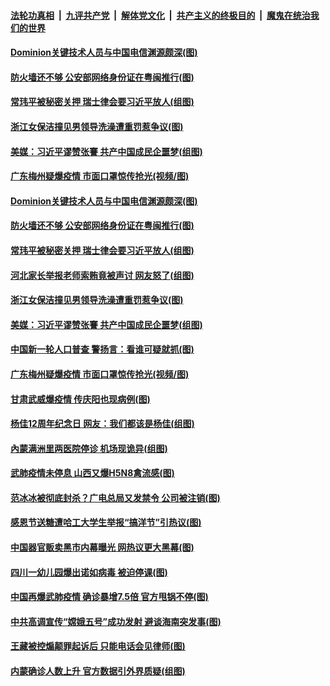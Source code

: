 ####  [法轮功真相](../../../../basic/blob/master/README.md?t=11282331) &nbsp;|&nbsp; [九评共产党](../../../../9ping.md/blob/master/README.md?t=11282331) &nbsp;|&nbsp; [解体党文化](../../../../jtdwh.md/blob/master/README.md?t=11282331)  &nbsp;|&nbsp; [共产主义的终极目的](../../../../gczydzjmd.md/blob/master/README.md?t=11282331) &nbsp;|&nbsp; [魔鬼在统治我们的世界](../../../../mgztzwmdsj.md/blob/master/README.md?t=11282331) 

#### [Dominion关键技术人员与中国电信渊源颇深(图)](../pages/p1/953977.md?t=11282331) 

#### [防火墙还不够 公安部网络身份证在粤闽推行(图)](../pages/p1/954039.md?t=11282331) 

#### [常玮平被秘密关押 瑞士律会要习近平放人(组图)](../pages/p1/954020.md?t=11282331) 

#### [浙江女保洁撞见男领导洗澡遭重罚惹争议(图)](../pages/p1/954004.md?t=11282331) 

#### [美媒：习近平谬赞张謇 共产中国成民企噩梦(组图)](../pages/p1/953953.md?t=11282331) 

#### [广东梅州疑爆疫情 市面口罩惊传抢光(视频/图)](../pages/p1/953972.md?t=11282331) 

#### [Dominion关键技术人员与中国电信渊源颇深(图)](../pages/p1/953977.md?t=11282331) 

#### [防火墙还不够 公安部网络身份证在粤闽推行(图)](../pages/p1/954039.md?t=11282331) 

#### [常玮平被秘密关押 瑞士律会要习近平放人(组图)](../pages/p1/954020.md?t=11282331) 

#### [河北家长举报老师索贿竟被声讨 网友怒了(组图)](../pages/p1/954018.md?t=11282331) 

#### [浙江女保洁撞见男领导洗澡遭重罚惹争议(图)](../pages/p1/954004.md?t=11282331) 

#### [美媒：习近平谬赞张謇 共产中国成民企噩梦(组图)](../pages/p1/953953.md?t=11282331) 

#### [中国新一轮人口普查 警扬言：看谁可疑就抓(图)](../pages/p1/953961.md?t=11282331) 

#### [广东梅州疑爆疫情 市面口罩惊传抢光(视频/图)](../pages/p1/953972.md?t=11282331) 

#### [甘肃武威爆疫情 传庆阳也现病例(图)](../pages/p1/953938.md?t=11282331) 

#### [杨佳12周年纪念日 网友：我们都该是杨佳(组图)](../pages/p1/953930.md?t=11282331) 

#### [內蒙满洲里两医院停诊 机场现诡异(组图)](../pages/p1/953880.md?t=11282331) 

#### [武肺疫情未停息 山西又爆H5N8禽流感(图)](../pages/p1/953921.md?t=11282331) 

#### [范冰冰被彻底封杀？广电总局又发禁令 公司被注销(图)](../pages/p1/953890.md?t=11282331) 

#### [感恩节送糖遭哈工大学生举报“搞洋节”引热议(图)](../pages/p1/953885.md?t=11282331) 

#### [中国器官贩卖黑市内幕曝光 网热议更大黑幕(图)](../pages/p1/953819.md?t=11282331) 

#### [四川一幼儿园爆出诺如病毒 被迫停课(图)](../pages/p1/953870.md?t=11282331) 

#### [中国再爆武肺疫情 确诊暴增7.5倍 官方甩锅不停(图)](../pages/p1/953875.md?t=11282331) 

#### [中共高调宣传“嫦娥五号”成功发射 避谈海南突发事(图)](../pages/p1/953853.md?t=11282331) 

#### [王藏被控煽颠罪起诉后 只能电话会见律师(图)](../pages/p1/953855.md?t=11282331) 

#### [内蒙确诊人数上升 官方数据引外界质疑(组图)](../pages/p1/953806.md?t=11282331) 

